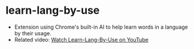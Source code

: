 # learn-lang-by-use

- Extension using Chrome's built-in AI to help learn words in a language by their usage.
- Related video: [Watch Learn-Lang-By-Use on YouTube](yt_link)
